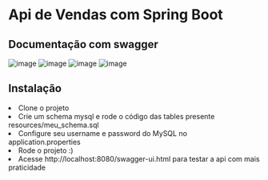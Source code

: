 
<div>
  <h1>Api de Vendas com Spring Boot</h1>
  <h2>Documentação com swagger</h2>
  
</div>

![image](https://github.com/mattcif/CursoSpringBootExpert/assets/117860950/079e43bc-9aff-4581-bbc8-715b5164dba9)
![image](https://github.com/mattcif/CursoSpringBootExpert/assets/117860950/891282b3-dcfb-49f6-8d28-1cefda0a6fb3)
![image](https://github.com/mattcif/CursoSpringBootExpert/assets/117860950/bbd2c1bb-2152-458b-b10a-0d4d0fb31e0e)
![image](https://github.com/mattcif/CursoSpringBootExpert/assets/117860950/1e76605a-c6c2-4570-bbd6-a51bd2f67999)


<div>
  <h2>Instalação</h2>
  <li>Clone o projeto</li>
  <li>Crie um schema mysql e rode o código das tables presente resources/meu_schema.sql</li>
  <li>Configure seu username e password do MySQL no application.properties</li>
  <li>Rode o projeto :)</li>
  <li>Acesse http://localhost:8080/swagger-ui.html para testar a api com mais praticidade</li>
  
</div>
